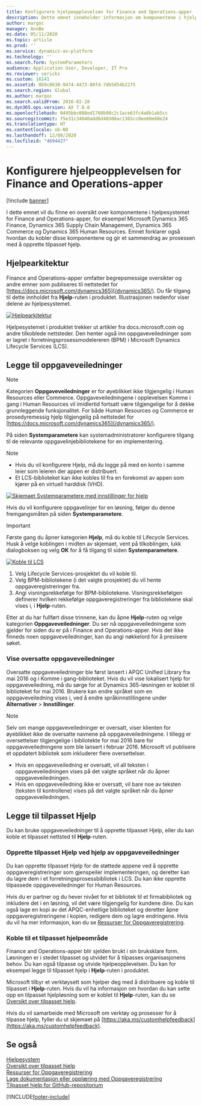 ```yaml
---
title: Konfigurere hjelpeopplevelsen for Finance and Operations-apper
description: Dette emnet inneholder informasjon om komponentene i hjelpesystemet for noen Microsoft Dynamics 365-apper. Det forklarer også hvordan du kobler disse appene og gir et sammendrag av prosessen med å opprette tilpasset hjelp.
author: margoc
manager: AnnBe
ms.date: 05/11/2020
ms.topic: article
ms.prod: ''
ms.service: dynamics-ax-platform
ms.technology: ''
ms.search.form: SystemParameters
audience: Application User, Developer, IT Pro
ms.reviewer: sericks
ms.custom: 16141
ms.assetid: 0b9c8630-9474-4473-80fd-7db5d54b2275
ms.search.region: Global
ms.author: margoc
ms.search.validFrom: 2016-02-28
ms.dyn365.ops.version: AX 7.0.0
ms.openlocfilehash: 0495bbc008ed1760b98c2c1ace63fc4a8b1ab5cc
ms.sourcegitcommit: f5e31c34640add6d40308ac1365cc0ee60e60e24
ms.translationtype: HT
ms.contentlocale: nb-NO
ms.lasthandoff: 12/08/2020
ms.locfileid: "4694427"
---
```

# <a name="configure-the-help-experience-for-finance-and-operations-apps"></a>Konfigurere hjelpeopplevelsen for Finance and Operations-apper

[!include [banner](../includes/banner.md)]

I dette emnet vil du finne en oversikt over komponentene i hjelpesystemet for Finance and Operations-apper, for eksempel Microsoft Dynamics 365 Finance, Dynamics 365 Supply Chain Management, Dynamics 365 Commerce og Dynamics 365 Human Resources. Emnet forklarer også hvordan du kobler disse komponentene og gir et sammendrag av prosessen med å opprette tilpasset hjelp.

## <a name="help-architecture"></a>Hjelpearkitektur

Finance and Operations-apper omfatter begrepsmessige oversikter og andre emner som publiseres til nettstedet for [https://docs.microsoft.com/dynamics365](/dynamics365/). Du får tilgang til dette innholdet fra **Hjelp**-ruten i produktet. Illustrasjonen nedenfor viser delene av hjelpesystemet.

[![Hjelpearkitektur](./media/help-architecture.png)](./media/help-architecture.png)

Hjelpesystemet i produktet trekker ut artikler fra docs.microsoft.com og andre tilkoblede nettsteder. Den henter også inn oppgaveveiledninger som er lagret i forretningsprosessmodelereren (BPM) i Microsoft Dynamics Lifecycle Services (LCS).

## <a name="adding-task-guides"></a>Legge til oppgaveveiledninger

> [!NOTE]
> Kategorien **Oppgaveveiledninger** er for øyeblikket ikke tilgjengelig i Human Resources eller Commerce. <!--We are currently working to enable this functionality in a future release.--> Oppgaveveiledningene i opplevelsen Komme i gang i Human Resources vil imidlertid fortsatt være tilgjengelige for å dekke grunnleggende funksjonalitet. For både Human Resources og Commerce er prosedyremessig hjelp tilgjengelig på nettstedet for [https://docs.microsoft.com/dynamics365](/dynamics365/).

På siden **Systemparametere** kan systemadministratorer konfigurere tilgang til de relevante oppgavelinjebibliotekene for en implementering.

> [!NOTE]
> - Hvis du vil konfigurere Hjelp, må du logge på med en konto i samme leier som leieren der appen er distribuert.
> - Et LCS-biblioteket kan ikke kobles til fra en forekomst av appen som kjører på en virtuell harddisk (VHD).

[![Skjemaet Systemparametere med innstillinger for hjelp](./media/system-parameters_ops-1024x437.png)](./media/system-parameters_ops.png)

Hvis du vil konfigurere oppgavelinjer for en løsning, følger du denne fremgangsmåten på siden **Systemparametere**.

> [!IMPORTANT]
> Første gang du åpner kategorien **Hjelp**, må du koble til Lifecycle Services. Husk å velge koblingen i midten av skjemaet, vent på tilkoblingen, lukk dialogboksen og velg **OK** for å få tilgang til siden **Systemparametere**.
>
> [![Koble til LCS](./media/connect-to-lcs-crop-1024x365.png "Koble til LCS")](./media/connect-to-lcs-crop.png)

1. Velg Lifecycle Services-prosjektet du vil koble til.
2. Velg BPM-bibliotekene (i det valgte prosjektet) du vil hente oppgaveregistreringer fra.
3. Angi visningsrekkefølge for BPM-bibliotekene. Visningsrekkefølgen definerer hvilken rekkefølge oppgaveregistreringer fra bibliotekene skal vises i, i **Hjelp**-ruten.

Etter at du har fullført disse trinnene, kan du åpne **Hjelp**-ruten og velge kategorien **Oppgaveveiledninger**. Du ser nå oppgaveveiledningene som gjelder for siden du er på i Finance and Operations-apper. Hvis det ikke finneds noen oppgaveveiledninger, kan du angi nøkkelord for å presisere søket.

### <a name="showing-translated-task-guides"></a>Vise oversatte oppgaveveiledninger

Oversatte oppgaveveiledninger ble først lansert i APQC Unified Library fra mai 2016 og i Komme i gang-biblioteket. Hvis du vil vise lokalisert hjelp for oppgaveveiledning, må du sørge for at Dynamics 365-løsningen er koblet til biblioteket for mai 2016. Brukere kan endre språket som en oppgaveveiledning vises i, ved å endre språkinnstillingene under **Alternativer** &gt; **Innstillinger**.

> [!NOTE]
> Selv om mange oppgaveveiledninger er oversatt, viser klienten for øyeblikket ikke de oversatte navnene på oppgaveveiledningene. I tillegg er oversettelser tilgjengelige i bibliotekte for mai 2016 bare for oppgaveveiledningene som ble lansert i februar 2016. Microsoft vil publisere et oppdatert bibliotek som inkluderer flere oversettelser.
>
> - Hvis en oppgaveveiledning er oversatt, vil all teksten i oppgaveveiledningen vises på det valgte språket når du åpner oppgaveveiledningen.
> - Hvis en oppgaveveiledning ikke er oversatt, vil bare noe av teksten (teksten til kontrollene) vises på det valgte språket når du åpner oppgaveveiledningen.

## <a name="adding-custom-help"></a>Legge til tilpasset Hjelp

Du kan bruke oppgaveveiledninger til å opprette tilpasset Hjelp, eller du kan koble et tilpasset nettsted til **Hjelp**-ruten.

### <a name="create-custom-help-by-using-task-guides"></a>Opprette tilpasset Hjelp ved hjelp av oppgaveveiledninger

Du kan opprette tilpasset Hjelp for de støttede appene ved å opprette oppgaveregistreringer som gjenspeiler implementeringen, og deretter kan du lagre dem i et forretningsprosessbibliotek i LCS. Du kan ikke opprette tilpassede oppgaveveiledninger for Human Resources.

Hvis du er partner og du hever nivået for et bibliotek til et firmabibliotek og inkludere det i en løsning, vil det være tilgjengelig for kundene dine. Du kan også lage en kopi av det APQC-enhetlige biblioteket og deretter åpne oppgaveregistreringene i kopien, redigere dem og lagre endringene. Hvis du vil ha mer informasjon, kan du se [Ressurser for Oppgaveregistrering](../../dev-itpro/user-interface/task-recorder.md).

### <a name="connect-a-custom-help-site"></a>Koble til et tilpasset hjelpeområde

Finance and Operations-apper blir sjelden brukt i sin bruksklare form. Løsningen er i stedet tilpasset og utvidet for å tilpasses organisasjonens behov. Du kan også tilpasse og utvide hjelpeopplevelsen. Du kan for eksempel legge til tilpasset hjelp i **Hjelp**-ruten i produktet.

Microsoft tilbyr et verktøysett som hjelper deg med å distribuere og koble til tilpasset i **Hjelp**-ruten. Hvis du vil ha informasjon om hvordan du kan sette opp en tilpasset hjelpløsning som er koblet til **Hjelp**-ruten, kan du se [Oversikt over tilpasset hjelp](../../dev-itpro/help/custom-help-overview.md).

Hvis du vil samarbeide med Microsoft om verktøy og prosesser for å tilpasse hjelp, fyller du ut skjemaet på [https://aka.ms/customhelpfeedback](https://aka.ms/customhelpfeedback).

## <a name="see-also"></a>Se også

[Hjelpesystem](help-overview.md)  
[Oversikt over tilpasset hjelp](../../dev-itpro/help/custom-help-overview.md)  
[Ressurser for Oppgaveregistrering](../../dev-itpro/user-interface/task-recorder.md)  
[Lage dokumentasjon eller opplæring med Oppgaveregistrering](../../dev-itpro/user-interface/task-recorder-training-docs.md)  
[Tilpasset hjelp for GitHub-repositorium](https://github.com/microsoft/dynamics356f-o-custom-help)  


[!INCLUDE[footer-include](../../../includes/footer-banner.md)]
